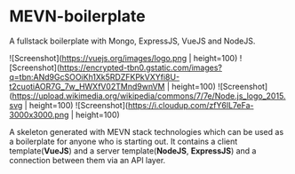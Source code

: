 # MEVN-boilerplate
A fullstack boilerplate with Mongo, ExpressJS, VueJS and NodeJS.

![Screenshot](https://vuejs.org/images/logo.png | height=100)
![Screenshot](https://encrypted-tbn0.gstatic.com/images?q=tbn:ANd9GcSOOiKh1Xk5RDZFKPkVXYfi8U-t2cuotiAOR7G_7w_HWXfV02TMnd9wnVM | height=100)
![Screenshot](https://upload.wikimedia.org/wikipedia/commons/7/7e/Node.js_logo_2015.svg | height=100)
![Screenshot](https://i.cloudup.com/zfY6lL7eFa-3000x3000.png | height=100)


A skeleton generated with MEVN stack technologies which can be used as a boilerplate for anyone who is starting out. It contains a client template(**VueJS**) and a server template(**NodeJS**, **ExpressJS**) and a connection between them via an API layer.

